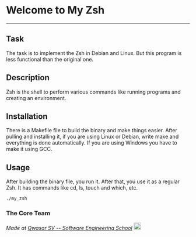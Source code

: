# Welcome to My Zsh
***

## Task
The task is to implement the Zsh in Debian and Linux. But this program is less functional than the original one.

## Description
Zsh is the shell to perform various commands like running programs and creating an environment.

## Installation
There is a Makefile file to build the binary and make things easier. After pulling and installing it,
if you are using Linux or Debian, write make and everything is done automatically. If you are using Windows you have to make it using GCC.

## Usage
After building the binary file, you run it. After that, you use it as a regular Zsh. It has commands like cd, ls, touch and which, etc.
```
./my_zsh
```

### The Core Team


<span><i>Made at <a href='https://qwasar.io'>Qwasar SV -- Software Engineering School</a></i></span>
<span><img alt="Qwasar SV -- Software Engineering School's Logo" src='https://storage.googleapis.com/qwasar-public/qwasar-logo_50x50.png' width='20px'></span>
